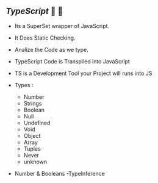 ## _TypeScript_ 🚀 🎯

- Its a SuperSet wrapper of JavaScript.
- It Does Static Checking.
- Analize the Code as we type.
- TypeScript Code is Transpiled into JavaScript
- TS is a Development Tool your Project will runs into JS
- Types :

  - Number
  - Strings
  - Boolean
  - Null
  - Undefined
  - Void
  - Object
  - Array
  - Tuples
  - Never
  - unknown

- Number & Booleans
  -TypeInference
